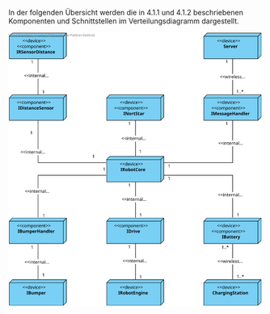 In der folgenden Übersicht werden die in 4.1.1 und 4.1.2 beschriebenen Komponenten und Schnittstellen im Verteilungsdiagramm dargestellt.

![Ressourcenübersicht der Produktumgebung des robotorbasierten Transportsystems](images/Iteration0_Analyse_4-1-3_ressourcenuebersicht.svg)
